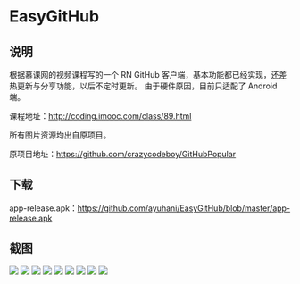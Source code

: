 # EasyGitHub

## 说明

根据慕课网的视频课程写的一个 RN GitHub 客户端，基本功能都已经实现，还差热更新与分享功能，以后不定时更新。
由于硬件原因，目前只适配了 Android 端。

课程地址：http://coding.imooc.com/class/89.html

所有图片资源均出自原项目。

原项目地址：https://github.com/crazycodeboy/GitHubPopular

## 下载

app-release.apk：https://github.com/ayuhani/EasyGitHub/blob/master/app-release.apk

## 截图

![](https://github.com/ayuhani/EasyGitHub/blob/master/screenshots/Screenshot_1.png)
![](https://github.com/ayuhani/EasyGitHub/blob/master/screenshots/Screenshot_2.png)
![](https://github.com/ayuhani/EasyGitHub/blob/master/screenshots/Screenshot_3.png)
![](https://github.com/ayuhani/EasyGitHub/blob/master/screenshots/Screenshot_4.png)
![](https://github.com/ayuhani/EasyGitHub/blob/master/screenshots/Screenshot_5.png)
![](https://github.com/ayuhani/EasyGitHub/blob/master/screenshots/Screenshot_6.png)
![](https://github.com/ayuhani/EasyGitHub/blob/master/screenshots/Screenshot_7.png)
![](https://github.com/ayuhani/EasyGitHub/blob/master/screenshots/Screenshot_8.png)
![](https://github.com/ayuhani/EasyGitHub/blob/master/screenshots/Screenshot_9.png)

